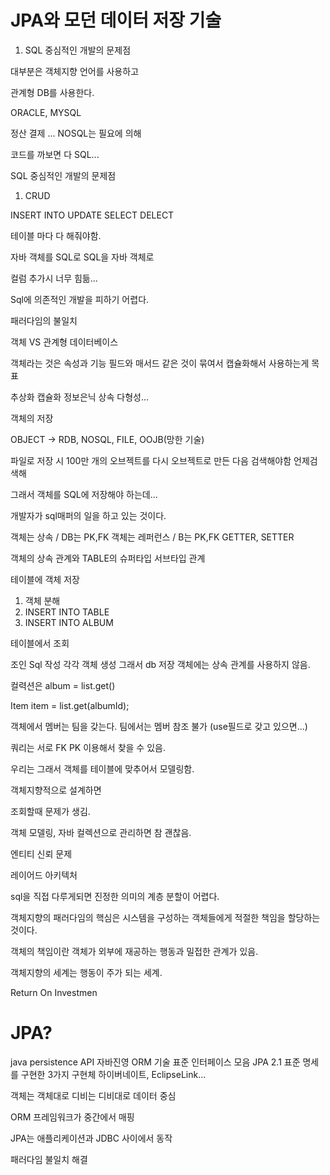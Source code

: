 # JPA와 모던 데이터 저장 기술

1. SQL 중심적인 개발의 문제점

대부분은 객체지향 언어를 사용하고

관계형 DB를 사용한다.

ORACLE, MYSQL

정산 결제 ...
NOSQL는 필요에 의해

코드를 까보면 다 SQL...

SQL 중심적인 개발의 문제점

1. CRUD

INSERT INTO
UPDATE
SELECT 
DELECT

테이블 마다 다 해줘야함.

자바 객체를 SQL로 
SQL을 자바 객체로

컬럼 추가시 너무 힘듦...

Sql에 의존적인 개발을 피하기 어렵다.

패러다임의 불일치

객체 VS 관계형 데이터베이스

객체라는 것은 속성과 기능 필드와 매서드 같은 것이 묶여서
캡슐화해서 사용하는게 목표

추상화 캡슐화 정보은닉 상속 다형성...

객체의 저장

OBJECT -> RDB, NOSQL, FILE, OOJB(망한 기술)

파일로 저장 시
100만 개의 오브젝트를 다시 오브젝트로 만든 다음 검색해야함 언제검색해

그래서 객체를 SQL에 저장해야 하는데...

개발자가 sql매퍼의 일을 하고 있는 것이다.

객체는 상속 / DB는 PK,FK
객체는 레퍼런스 / B는 PK,FK
GETTER, SETTER

객체의 상속 관계와
TABLE의 슈퍼타입 서브타입 관계

테이블에 객체 저장

1. 객체 분해
2. INSERT INTO TABLE
3. INSERT INTO ALBUM

테이블에서 조회

조인 Sql 작성
각각 객체 생성
그래서 db 저장 객체에는 상속 관계를 사용하지 않음.

컬력션은 album = list.get()

Item item = list.get(albumId);

객체에서
멤버는 팀을 갖는다.
팀에서는 멤버 참조 불가
(use필드로 갖고 있으면...)

쿼리는 서로 FK PK 이용해서 찾을 수 있음.

우리는 그래서 객체를 테이블에 맞추어서 모델링함.

객체지향적으로 설계하면

조회할때 문제가 생김.

객체 모델링,
자바 컬렉션으로 관리하면 참 괜찮음.

엔티티 신뢰 문제

레이어드 아키텍처

sql을 직접 다루게되면
진정한 의미의 계층 분할이 어렵다.

객체지향의 패러다임의 핵심은
시스템을 구성하는 객체들에게 적절한 책임을 할당하는 것이다.

객체의 책임이란 객체가 외부에 재공하는 행동과 밀접한 관계가 있음.

객체지향의 세계는 행동이 주가 되는 세계.

Return On Investmen

# JPA?
java persistence API
자바진영 ORM 기술 표준
인터페이스 모음
JPA 2.1 표준 명세를 구현한 3가지 구현체
하이버네이트, EclipseLink...

객체는 객체대로
디비는 디비대로 데이터 중심

ORM 프레임워크가 중간에서 매핑

JPA는 애플리케이션과 JDBC 사이에서 동작

패러다임 불일치 해결

